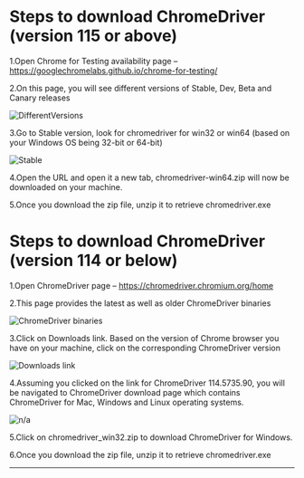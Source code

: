# Steps to download ChromeDriver (version 115 or above)

1.Open Chrome for Testing availability page – https://googlechromelabs.github.io/chrome-for-testing/

2.On this page, you will see different versions of Stable, Dev, Beta and Canary releases

![DifferentVersions](https://www.automationtestinghub.com/images/selenium/chrome-for-testing-availability-stable-beta-dev-canary.png)

3.Go to Stable version, look for chromedriver for win32 or win64 (based on your Windows OS being 32-bit or 64-bit)

![Stable](https://www.automationtestinghub.com/images/selenium/chromedriver-stable-version.png)

4.Open the URL and open it a new tab, chromedriver-win64.zip will now be downloaded on your machine.

5.Once you download the zip file, unzip it to retrieve chromedriver.exe

# Steps to download ChromeDriver (version 114 or below)

1.Open ChromeDriver page – https://chromedriver.chromium.org/home

2.This page provides the latest as well as older ChromeDriver binaries

![ChromeDriver binaries](https://www.automationtestinghub.com/images/selenium/chromedriver-beta-stable-release.webp)

3.Click on Downloads link. Based on the version of Chrome browser you have on your machine, click on the corresponding ChromeDriver version

![Downloads link](https://www.automationtestinghub.com/images/selenium/selenium-chromedriver-latest-version-1.webp)

4.Assuming you clicked on the link for ChromeDriver 114.5735.90, you will be navigated to ChromeDriver download page which contains ChromeDriver for Mac, Windows and Linux operating systems.

![n/a](https://www.automationtestinghub.com/images/selenium/chromedriver-for-windows-and-other-os-1.webp)

5.Click on chromedriver_win32.zip to download ChromeDriver for Windows.

6.Once you download the zip file, unzip it to retrieve chromedriver.exe

---


